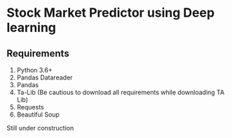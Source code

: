 # **Stock Market Predictor using Deep learning**

## **Requirements**
1. Python 3.6+
2. Pandas Datareader
3. Pandas
4. Ta-Lib (Be cautious to download all requirements while downloading TA Lib)
5. Requests
6. Beautiful Soup

Still under construction